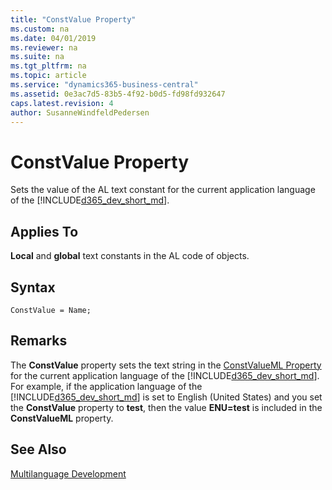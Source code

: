 ```yaml
---
title: "ConstValue Property"
ms.custom: na
ms.date: 04/01/2019
ms.reviewer: na
ms.suite: na
ms.tgt_pltfrm: na
ms.topic: article
ms.service: "dynamics365-business-central"
ms.assetid: 0e3ac7d5-83b5-4f92-b0d5-fd98fd932647
caps.latest.revision: 4
author: SusanneWindfeldPedersen
---
```


# ConstValue Property
Sets the value of the AL text constant for the current application language of the [!INCLUDE[d365_dev_short_md](../includes/d365_dev_short_md.md)].  
  
## Applies To  
 **Local** and **global** text constants in the AL code of objects.  

## Syntax
```
ConstValue = Name;
```

## Remarks  
 The **ConstValue** property sets the text string in the [ConstValueML Property](devenv-constvalueml-property.md) for the current application language of the [!INCLUDE[d365_dev_short_md](../includes/d365_dev_short_md.md)]. For example, if the application language of the [!INCLUDE[d365_dev_short_md](../includes/d365_dev_short_md.md)] is set to English (United States) and you set the **ConstValue** property to **test**, then the value **ENU=test** is included in the **ConstValueML** property.  
  
## See Also  
 <!-- [How to: Change the Language in the User Interface](How-to--Change-the-Language-in-the-User-Interface.md) -->   
 [Multilanguage Development](../devenv-multilanguage-development.md)